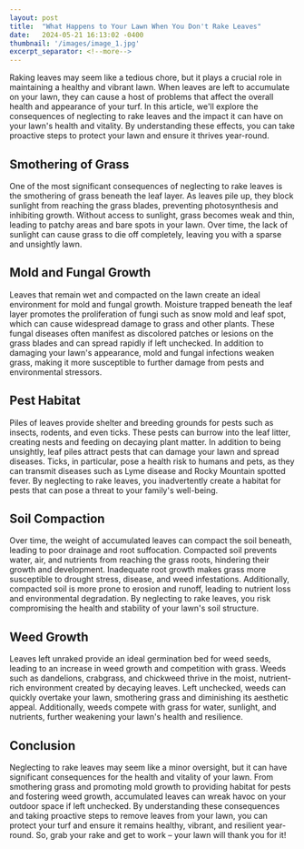 ```yaml
---
layout: post
title:  "What Happens to Your Lawn When You Don't Rake Leaves"
date:   2024-05-21 16:13:02 -0400
thumbnail: '/images/image_1.jpg'
excerpt_separator: <!--more-->
---
```

Raking leaves may seem like a tedious chore, but it plays a crucial role in maintaining a healthy and vibrant lawn. <!--more-->When leaves are left to accumulate on your lawn, they can cause a host of problems that affect the overall health and appearance of your turf. In this article, we'll explore the consequences of neglecting to rake leaves and the impact it can have on your lawn's health and vitality. By understanding these effects, you can take proactive steps to protect your lawn and ensure it thrives year-round.

## Smothering of Grass
One of the most significant consequences of neglecting to rake leaves is the smothering of grass beneath the leaf layer. As leaves pile up, they block sunlight from reaching the grass blades, preventing photosynthesis and inhibiting growth. Without access to sunlight, grass becomes weak and thin, leading to patchy areas and bare spots in your lawn. Over time, the lack of sunlight can cause grass to die off completely, leaving you with a sparse and unsightly lawn.

## Mold and Fungal Growth
Leaves that remain wet and compacted on the lawn create an ideal environment for mold and fungal growth. Moisture trapped beneath the leaf layer promotes the proliferation of fungi such as snow mold and leaf spot, which can cause widespread damage to grass and other plants. These fungal diseases often manifest as discolored patches or lesions on the grass blades and can spread rapidly if left unchecked. In addition to damaging your lawn's appearance, mold and fungal infections weaken grass, making it more susceptible to further damage from pests and environmental stressors.

## Pest Habitat
Piles of leaves provide shelter and breeding grounds for pests such as insects, rodents, and even ticks. These pests can burrow into the leaf litter, creating nests and feeding on decaying plant matter. In addition to being unsightly, leaf piles attract pests that can damage your lawn and spread diseases. Ticks, in particular, pose a health risk to humans and pets, as they can transmit diseases such as Lyme disease and Rocky Mountain spotted fever. By neglecting to rake leaves, you inadvertently create a habitat for pests that can pose a threat to your family's well-being.

## Soil Compaction
Over time, the weight of accumulated leaves can compact the soil beneath, leading to poor drainage and root suffocation. Compacted soil prevents water, air, and nutrients from reaching the grass roots, hindering their growth and development. Inadequate root growth makes grass more susceptible to drought stress, disease, and weed infestations. Additionally, compacted soil is more prone to erosion and runoff, leading to nutrient loss and environmental degradation. By neglecting to rake leaves, you risk compromising the health and stability of your lawn's soil structure.

## Weed Growth
Leaves left unraked provide an ideal germination bed for weed seeds, leading to an increase in weed growth and competition with grass. Weeds such as dandelions, crabgrass, and chickweed thrive in the moist, nutrient-rich environment created by decaying leaves. Left unchecked, weeds can quickly overtake your lawn, smothering grass and diminishing its aesthetic appeal. Additionally, weeds compete with grass for water, sunlight, and nutrients, further weakening your lawn's health and resilience.

## Conclusion
Neglecting to rake leaves may seem like a minor oversight, but it can have significant consequences for the health and vitality of your lawn. From smothering grass and promoting mold growth to providing habitat for pests and fostering weed growth, accumulated leaves can wreak havoc on your outdoor space if left unchecked. By understanding these consequences and taking proactive steps to remove leaves from your lawn, you can protect your turf and ensure it remains healthy, vibrant, and resilient year-round. So, grab your rake and get to work – your lawn will thank you for it!